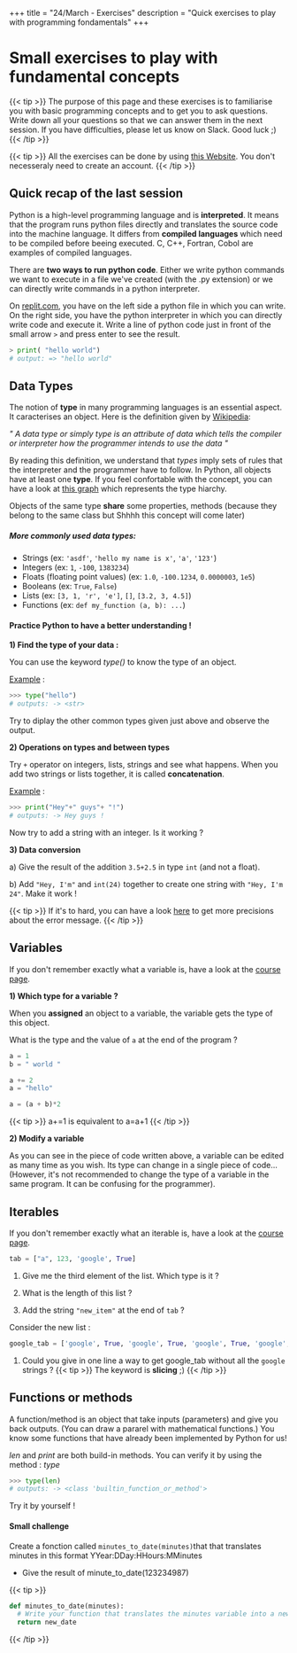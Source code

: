 +++
title = "24/March - Exercises"
description = "Quick exercises to play with programming fondamentals"
+++


# Small exercises to play with fundamental concepts

{{< tip >}}
The purpose of this page and these exercises is to familiarise you with basic programming concepts and to get you to ask questions. Write down all your questions so that we can answer them in the next session. If you have difficulties, please let us know on Slack. Good luck ;)
{{< /tip >}}

{{< tip >}}
All the exercises can be done by using [this Website](https://replit.com/languages/python3). You don't necesseraly need to create an account.
{{< /tip >}}

## Quick recap of the last session

Python is a high-level programming language and is **interpreted**. It means that the program runs python files directly and translates the source code into the machine language. It differs from **compiled languages** which need to be compiled before beeing executed. C, C++, Fortran, Cobol are examples of compiled languages.

There are **two ways to run python code**.
Either we write python commands we want to execute in a file we've created (with the .py extension) or we can directly write commands in a python interpreter.

On [replit.com](https://replit.com/languages/python3), you have on the left side a python file in which you can write. On the right side, you have the python interpreter in which you can directly write code and execute it. Write a line of python code just in front of the small arrow `>` and press enter to see the result.

``` Python
> print( "hello world")
# output: => "hello world"
```

## Data Types

The notion of **type** in many programming languages is an essential aspect. It caracterises an object. Here is the definition given by [Wikipedia](https://en.wikipedia.org/wiki/Data_type):

*" A data type or simply type is an attribute of data which tells the compiler or interpreter how the programmer intends to use the data "*


By reading this definition, we understand that *types* imply sets of rules that the interpreter and the programmer have to follow. In Python, all objects have at least one **type**. If you feel confortable with the concept, you can have a look at [this graph]("https://en.wikipedia.org/wiki/Python_(programming_language)#/media/File:Python_3._The_standard_type_hierarchy.png") which represents the type hiarchy.

Objects of the same type **share** some properties, methods (because they belong to the same class but Shhhh this concept will come later)


##### More commonly used data types:
- Strings (ex: `'asdf'`, `'hello my name is x'`, `'a'`, `'123'`)
- Integers (ex: `1`, `-100`, `1383234`)
- Floats (floating point values) (ex: `1.0`, `-100.1234`, `0.0000003`, `1e5`)
- Booleans (ex: `True`, `False`)
- Lists (ex: `[3, 1, 'r', 'e']`, `[]`, `[3.2, 3, 4.5]`)
- Functions (ex: `def my_function (a, b): ...`)


#### Practice Python to have a better understanding !

**1) Find the type of your data :**

 You can use the keyword *type()* to know the type of an object.

<ins>Example</ins>  :

```python
>>> type("hello")
# outputs: -> <str>
```

Try to diplay the other common types given just above and observe the output.

 **2) Operations on types and between types**

Try `+` operator on integers, lists, strings and see what happens. When you add two strings or lists together, it is called **concatenation**.

<ins>Example</ins>  :
 ```python
 >>> print("Hey"+" guys"+ "!")
 # outputs: -> Hey guys !
 ```
Now try to add a string with an integer. Is it working ?


**3) Data conversion**

a) Give the result of the addition `3.5+2.5` in type `int` (and not a float).

b) Add `"Hey, I'm"` and `int(24)` together to create one string with `"Hey, I'm 24"`. Make it work !

{{< tip >}}
If it's to hard, you can have a look [here](https://stackoverflow.com/questions/20441035/unsupported-operand-types-for-int-and-str) to get more precisions about the error message.
{{< /tip >}}



## Variables

If you don't remember exactly what a variable is, have a look at the [course page](http://localhost:1313/ber-dcp-intro-to-computer-science/docs/python/intro_to_python/).

**1) Which type for a variable ?**

When you **assigned** an object to a variable, the variable gets the type of this object.

What is the type and the value of `a` at the end of the program ?

```python
a = 1
b = " world "

a += 2           
a = "hello"

a = (a + b)*2

```
{{< tip >}}
a+=1 is equivalent to  a=a+1
{{< /tip >}}

**2) Modify a variable**

As you can see in the piece of code written above, a variable can be edited as many time as you wish. Its type can change in a single piece of code... (However, it's not recommended to change the type of a variable in the same program. It can be confusing for the programmer).



## Iterables

If you don't remember exactly what an iterable is, have a look at the [course page](http://localhost:1313/ber-dcp-intro-to-computer-science/docs/python/intro_to_python/).

```python
tab = ["a", 123, 'google', True]
```
1) Give me the third element of the list. Which type is it ?

2) What is the length of this list ?

3) Add the string `"new_item"` at the end of `tab` ?


Consider the new list :

```python
google_tab = ['google', True, 'google', True, 'google', True, 'google', True, 'google', True, 'google', True, 'google', True, 'google', True]
```
1) Could you give in one line a way to get google_tab without all the `google` strings ?
{{< tip >}}
The keyword is **slicing** ;)
{{< /tip >}}
## Functions or methods


A function/method is an object that take inputs (parameters) and give you back outputs. (You can draw a pararel with mathematical functions.) You know some functions that have already been implemented by Python for us!

*len* and *print* are both build-in methods. You can verify it by using the method : *type*

```python
>>> type(len)
# outputs: -> <class 'builtin_function_or_method'>
```
Try it by yourself !

#### Small challenge
Create a fonction called `minutes_to_date(minutes)`that that translates minutes in this format YYear:DDay:HHours:MMinutes

- Give the result of minute_to_date(123234987)

{{< tip >}}
```python
def minutes_to_date(minutes):
  # Write your function that translates the minutes variable into a new one called new_date.
  return new_date
```
{{< /tip >}}
